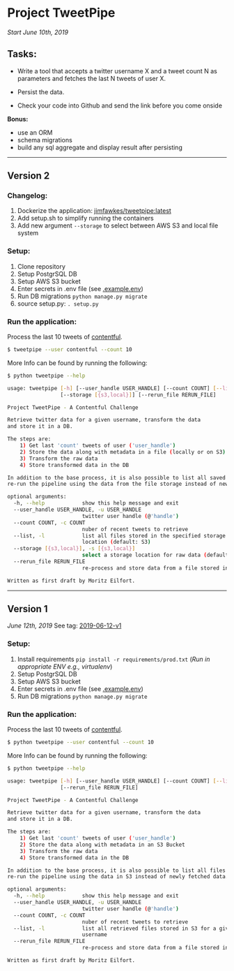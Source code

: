 # Project TweetPipe
*Start June 10th, 2019*

## Tasks:
 - Write a tool that accepts a twitter username X and a tweet count N as
 parameters and fetches the last N tweets of user X.

 - Persist the data.

 - Check your code into Github and send the link before you come onside

**Bonus:**
 - use an ORM
 - schema migrations
 - build any sql aggregate and display result after persisting

_____________
## Version 2

### Changelog:
 1. Dockerize the application: [jimfawkes/tweetpipe:latest](https://hub.docker.com/r/jimfawkes/tweetpipe)
 1. Add setup.sh to simplify running the containers
 1. Add new argument `--storage` to select between AWS S3 and local file system

### Setup:
 1. Clone repository
 1. Setup PostgrSQL DB
 1. Setup AWS S3 bucket
 1. Enter secrets in .env file (see [.example.env](tweetpipe/config/.example.env))
 1. Run DB migrations `python manage.py migrate`
 1. source setup.py: `. setup.py`

### Run the application:
Process the last 10 tweets of [contentful](https://twitter.com/contentful).
```bash
$ tweetpipe --user contentful --count 10
```

More Info can be found by running the following:
```bash
$ python tweetpipe --help

usage: tweetpipe [-h] [--user_handle USER_HANDLE] [--count COUNT] [--list]
                 [--storage [{s3,local}]] [--rerun_file RERUN_FILE]

Project TweetPipe - A Contentful Challenge

Retrieve twitter data for a given username, transform the data
and store it in a DB.

The steps are:
    1) Get last 'count' tweets of user ('user_handle')
    2) Store the data along with metadata in a file (locally or on S3)
    3) Transform the raw data
    4) Store transformed data in the DB

In addition to the base process, it is also possible to list all saved raw files and to
re-run the pipeline using the data from the file storage instead of newly fetched data.

optional arguments:
  -h, --help            show this help message and exit
  --user_handle USER_HANDLE, -u USER_HANDLE
                        twitter user handle (@'handle')
  --count COUNT, -c COUNT
                        nuber of recent tweets to retrieve
  --list, -l            list all files stored in the specified storage
                        location (default: S3)
  --storage [{s3,local}], -s [{s3,local}]
                        select a storage location for raw data (default: s3)
  --rerun_file RERUN_FILE
                        re-process and store data from a file stored in S3

Written as first draft by Moritz Eilfort.
```

_____________
## Version 1
*June 12th, 2019*
See tag: [2019-06-12-v1](https://github.com/JimFawkes/tweetpipe/tree/2019-06-12-v1)

### Setup:
 1. Install requirements `pip install -r requirements/prod.txt` (*Run in appropriate ENV e.g., virtualenv*)
 1. Setup PostgrSQL DB
 1. Setup AWS S3 bucket
 1. Enter secrets in .env file (see [.example.env](tweetpipe/config/.example.env))
 1. Run DB migrations `python manage.py migrate`

### Run the application:
Process the last 10 tweets of [contentful](https://twitter.com/contentful).
```bash
$ python tweetpipe --user contentful --count 10
```
More Info can be found by running the following:
```bash
$ python tweetpipe --help

usage: tweetpipe [-h] [--user_handle USER_HANDLE] [--count COUNT] [--list]
                 [--rerun_file RERUN_FILE]

Project TweetPipe - A Contentful Challenge

Retrieve twitter data for a given username, transform the data
and store it in a DB.

The steps are:
    1) Get last 'count' tweets of user ('user_handle')
    2) Store the data along with metadata in an S3 Bucket
    3) Transform the raw data
    4) Store transformed data in the DB

In addition to the base process, it is also possible to list all files stored in S3 and to
re-run the pipeline using the data in S3 instead of newly fetched data.

optional arguments:
  -h, --help            show this help message and exit
  --user_handle USER_HANDLE, -u USER_HANDLE
                        twitter user handle (@'handle')
  --count COUNT, -c COUNT
                        nuber of recent tweets to retrieve
  --list, -l            list all retrieved files stored in S3 for a given
                        username
  --rerun_file RERUN_FILE
                        re-process and store data from a file stored in S3

Written as first draft by Moritz Eilfort.
```